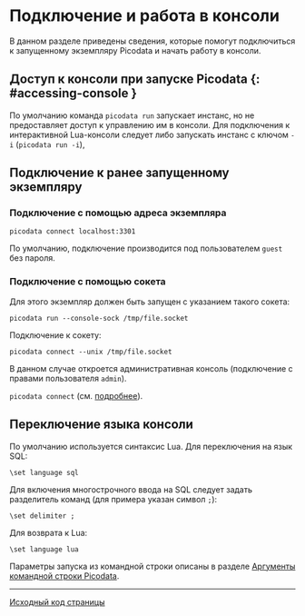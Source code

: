 # Подключение и работа в консоли
В данном разделе приведены сведения, которые помогут подключиться к
запущенному экземпляру Picodata и начать работу в консоли.


## Доступ к консоли при запуске Picodata {: #accessing-console }

По умолчанию команда `picodata run` запускает инстанс, но не
предоставляет доступ к управлению им в консоли. Для подключения к
интерактивной Lua-консоли следует либо запускать инстанс с ключом `-i`
(`picodata run -i`),

## Подключение к ранее запущенному экземпляру
### Подключение с помощью адреса экземпляра

```
picodata connect localhost:3301
```
По умолчанию, подключение производится под пользователем `guest` без пароля.

### Подключение с помощью сокета
Для этого экземпляр должен быть запущен с указанием такого сокета:
```
picodata run --console-sock /tmp/file.socket
```

Подключение к сокету:
```
picodata connect --unix /tmp/file.socket
```

В данном случае откроется административная консоль (подключение с правами пользователя `admin`).


`picodata connect` (см. [подробнее](cli.md#connect-command)).

## Переключение языка консоли
По умолчанию используется синтаксис Lua. Для переключения на язык SQL:
```
\set language sql
```
Для включения многострочного ввода на SQL следует задать разделитель команд (для примера указан символ `;`):

```
\set delimiter ;
```

Для возврата к Lua:
```
\set language lua
```

Параметры запуска из командной строки описаны в разделе [Аргументы командной строки Picodata](../cli).

---
[Исходный код страницы](https://git.picodata.io/picodata/picodata/docs/-/blob/main/docs/tutorial_first_steps.md)

